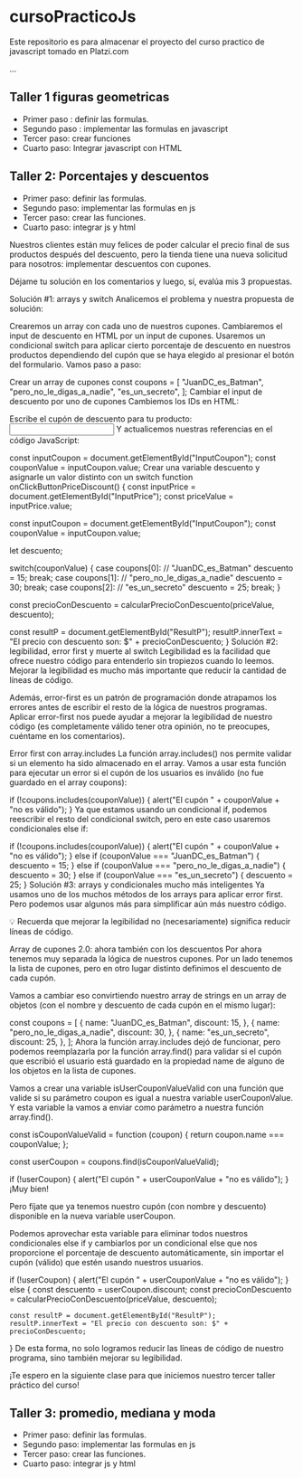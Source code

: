# cursoPracticoJs
Este repositorio es para almacenar el proyecto del curso practico de javascript tomado en Platzi.com

...

## Taller 1 figuras geometricas

- Primer paso : definir las formulas.
- Segundo paso : implementar las formulas en javascript
- Tercer paso: crear funciones
- Cuarto paso: Integrar javascript con HTML

## Taller 2: Porcentajes y descuentos

- Primer paso: definir las formulas.
- Segundo paso: implementar las formulas en js
- Tercer paso: crear las funciones.
- Cuarto paso: integrar js y html

Nuestros clientes están muy felices de poder calcular el precio final de sus productos después del descuento, pero la tienda tiene una nueva solicitud para nosotros: implementar descuentos con cupones.

Déjame tu solución en los comentarios y luego, sí, evalúa mis 3 propuestas.

Solución #1: arrays y switch
Analicemos el problema y nuestra propuesta de solución:

Crearemos un array con cada uno de nuestros cupones.
Cambiaremos el input de descuento en HTML por un input de cupones.
Usaremos un condicional switch para aplicar cierto porcentaje de descuento en nuestros productos dependiendo del cupón que se haya elegido al presionar el botón del formulario.
Vamos paso a paso:

Crear un array de cupones
const coupons = [
    "JuanDC_es_Batman",
    "pero_no_le_digas_a_nadie",
    "es_un_secreto",
];
Cambiar el input de descuento por uno de cupones
Cambiemos los IDs en HTML:

<label for="InputCoupon">Escribe el cupón de descuento para tu producto:</label>
<input id="InputCoupon" type="text" />
Y actualicemos nuestras referencias en el código JavaScript:

const inputCoupon = document.getElementById("InputCoupon");
const couponValue = inputCoupon.value;
Crear una variable descuento y asignarle un valor distinto con un switch
function onClickButtonPriceDiscount() {
  const inputPrice = document.getElementById("InputPrice");
  const priceValue = inputPrice.value;
  
  const inputCoupon = document.getElementById("InputCoupon");
  const couponValue = inputCoupon.value;

  let descuento;

  switch(couponValue) {
    case coupons[0]: // "JuanDC_es_Batman"
      descuento = 15;
    break;
    case coupons[1]: // "pero_no_le_digas_a_nadie"
      descuento = 30;
    break;
    case coupons[2]: // "es_un_secreto"
      descuento = 25;
    break;
  }


  const precioConDescuento = calcularPrecioConDescuento(priceValue, descuento);

  const resultP = document.getElementById("ResultP");
  resultP.innerText = "El precio con descuento son: $" + precioConDescuento;
}
Solución #2: legibilidad, error first y muerte al switch
Legibilidad es la facilidad que ofrece nuestro código para entenderlo sin tropiezos cuando lo leemos. Mejorar la legibilidad es mucho más importante que reducir la cantidad de líneas de código.

Además, error-first es un patrón de programación donde atrapamos los errores antes de escribir el resto de la lógica de nuestros programas. Aplicar error-first nos puede ayudar a mejorar la legibilidad de nuestro código (es completamente válido tener otra opinión, no te preocupes, cuéntame en los comentarios).

Error first con array.includes
La función array.includes() nos permite validar si un elemento ha sido almacenado en el array. Vamos a usar esta función para ejecutar un error si el cupón de los usuarios es inválido (no fue guardado en el array coupons):

if (!coupons.includes(couponValue)) {
    alert("El cupón " + couponValue + "no es válido");
}
Ya que estamos usando un condicional if, podemos reescribir el resto del condicional switch, pero en este caso usaremos condicionales else if:

if (!coupons.includes(couponValue)) {
   alert("El cupón " + couponValue + "no es válido");
} else if (couponValue === "JuanDC_es_Batman") {
   descuento = 15;
} else if (couponValue === "pero_no_le_digas_a_nadie") {
   descuento = 30;
} else if (couponValue === "es_un_secreto") {
   descuento = 25;
}
Solución #3: arrays y condicionales mucho más inteligentes
Ya usamos uno de los muchos métodos de los arrays para aplicar error first. Pero podemos usar algunos más para simplificar aún más nuestro código.

💡 Recuerda que mejorar la legibilidad no (necesariamente) significa reducir líneas de código.

Array de cupones 2.0: ahora también con los descuentos
Por ahora tenemos muy separada la lógica de nuestros cupones. Por un lado tenemos la lista de cupones, pero en otro lugar distinto definimos el descuento de cada cupón.

Vamos a cambiar eso convirtiendo nuestro array de strings en un array de objetos (con el nombre y descuento de cada cupón en el mismo lugar):

const coupons = [
    {
        name: "JuanDC_es_Batman",
        discount: 15,
    },
    {
        name: "pero_no_le_digas_a_nadie",
        discount: 30,
    },
    {
        name: "es_un_secreto",
        discount: 25,
    },
];
Ahora la función array.includes dejó de funcionar, pero podemos reemplazarla por la función array.find() para validar si el cupón que escribió el usuario está guardado en la propiedad name de alguno de los objetos en la lista de cupones.

Vamos a crear una variable isUserCouponValueValid con una función que valide si su parámetro coupon es igual a nuestra variable userCouponValue. Y esta variable la vamos a enviar como parámetro a nuestra función array.find().

const isCouponValueValid = function (coupon) {
    return coupon.name === couponValue;
};

const userCoupon = coupons.find(isCouponValueValid);

if (!userCoupon) {
    alert("El cupón " + userCouponValue + "no es válido");
}
¡Muy bien!

Pero fíjate que ya tenemos nuestro cupón (con nombre y descuento) disponible en la nueva variable userCoupon.

Podemos aprovechar esta variable para eliminar todos nuestros condicionales else if y cambiarlos por un condicional else que nos proporcione el porcentaje de descuento automáticamente, sin importar el cupón (válido) que estén usando nuestros usuarios.

if (!userCoupon) {
    alert("El cupón " + userCouponValue + "no es válido");
} else {
    const descuento = userCoupon.discount;
    const precioConDescuento = calcularPrecioConDescuento(priceValue, descuento);

    const resultP = document.getElementById("ResultP");
    resultP.innerText = "El precio con descuento son: $" + precioConDescuento;
}
De esta forma, no solo logramos reducir las líneas de código de nuestro programa, sino también mejorar su legibilidad.

¡Te espero en la siguiente clase para que iniciemos nuestro tercer taller práctico del curso!

## Taller 3: promedio, mediana y moda

- Primer paso: definir las formulas.
- Segundo paso: implementar las formulas en js
- Tercer paso: crear las funciones.
- Cuarto paso: integrar js y html

